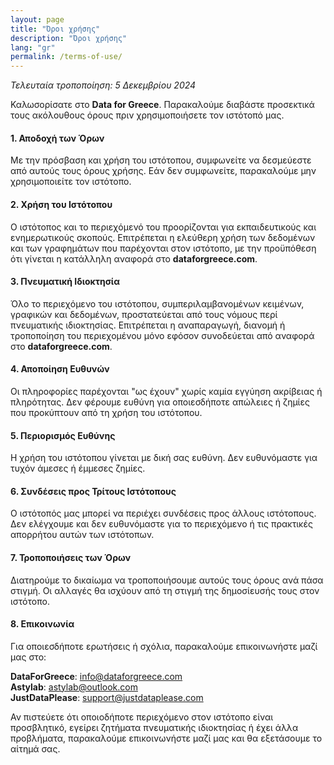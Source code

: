 ```yaml
---
layout: page
title: "Όροι χρήσης"
description: "Όροι χρήσης"
lang: "gr"
permalink: /terms-of-use/
---
```


_Τελευταία τροποποίηση: 5 Δεκεμβρίου 2024_

Καλωσορίσατε στο **Data for Greece**. Παρακαλούμε διαβάστε προσεκτικά τους ακόλουθους όρους πριν χρησιμοποιήσετε τον ιστότοπό μας.

#### 1. Αποδοχή των Όρων

Με την πρόσβαση και χρήση του ιστότοπου, συμφωνείτε να δεσμεύεστε από αυτούς τους όρους χρήσης. Εάν δεν συμφωνείτε, παρακαλούμε μην χρησιμοποιείτε τον ιστότοπο.

#### 2. Χρήση του Ιστότοπου

Ο ιστότοπος και το περιεχόμενό του προορίζονται για εκπαιδευτικούς και ενημερωτικούς σκοπούς. Επιτρέπεται η ελεύθερη χρήση των δεδομένων και των γραφημάτων που παρέχονται στον ιστότοπο, με την
προϋπόθεση ότι γίνεται η κατάλληλη αναφορά στο **dataforgreece.com**.

#### 3. Πνευματική Ιδιοκτησία

Όλο το περιεχόμενο του ιστότοπου, συμπεριλαμβανομένων κειμένων, γραφικών και δεδομένων, προστατεύεται από τους νόμους περί πνευματικής ιδιοκτησίας. Επιτρέπεται η αναπαραγωγή, διανομή ή τροποποίηση του
περιεχομένου μόνο εφόσον συνοδεύεται από αναφορά στο **dataforgreece.com**.

#### 4. Αποποίηση Ευθυνών

Οι πληροφορίες παρέχονται "ως έχουν" χωρίς καμία εγγύηση ακρίβειας ή πληρότητας. Δεν φέρουμε ευθύνη για οποιεσδήποτε απώλειες ή ζημίες που προκύπτουν από τη χρήση του ιστότοπου.

#### 5. Περιορισμός Ευθύνης

Η χρήση του ιστότοπου γίνεται με δική σας ευθύνη. Δεν ευθυνόμαστε για τυχόν άμεσες ή έμμεσες ζημίες.

#### 6. Συνδέσεις προς Τρίτους Ιστότοπους

Ο ιστότοπός μας μπορεί να περιέχει συνδέσεις προς άλλους ιστότοπους. Δεν ελέγχουμε και δεν ευθυνόμαστε για το περιεχόμενο ή τις πρακτικές απορρήτου αυτών των ιστότοπων.

#### 7. Τροποποιήσεις των Όρων

Διατηρούμε το δικαίωμα να τροποποιήσουμε αυτούς τους όρους ανά πάσα στιγμή. Οι αλλαγές θα ισχύουν από τη στιγμή της δημοσίευσής τους στον ιστότοπο.

#### 8. Επικοινωνία

Για οποιεσδήποτε ερωτήσεις ή σχόλια, παρακαλούμε επικοινωνήστε μαζί μας στο:

**DataForGreece**: info@dataforgreece.com<br>
**Astylab**: astylab@outlook.com<br>
**JustDataPlease**: support@justdataplease.com<br>

Αν πιστεύετε ότι οποιοδήποτε περιεχόμενο στον ιστότοπο είναι προσβλητικό, εγείρει ζητήματα πνευματικής ιδιοκτησίας ή έχει άλλα προβλήματα, παρακαλούμε επικοινωνήστε μαζί μας και θα εξετάσουμε το
αίτημά σας.






